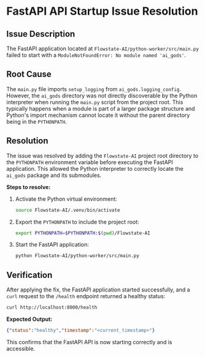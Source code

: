# FastAPI API Startup Issue Resolution

## Issue Description

The FastAPI application located at `Flowstate-AI/python-worker/src/main.py` failed to start with a `ModuleNotFoundError: No module named 'ai_gods'`.

## Root Cause

The `main.py` file imports `setup_logging` from `ai_gods.logging_config`. However, the `ai_gods` directory was not directly discoverable by the Python interpreter when running the `main.py` script from the project root. This typically happens when a module is part of a larger package structure and Python's import mechanism cannot locate it without the parent directory being in the `PYTHONPATH`.

## Resolution

The issue was resolved by adding the `Flowstate-AI` project root directory to the `PYTHONPATH` environment variable before executing the FastAPI application. This allowed the Python interpreter to correctly locate the `ai_gods` package and its submodules.

**Steps to resolve:**
1. Activate the Python virtual environment:
   ```bash
   source Flowstate-AI/.venv/bin/activate
   ```
2. Export the `PYTHONPATH` to include the project root:
   ```bash
   export PYTHONPATH=$PYTHONPATH:$(pwd)/Flowstate-AI
   ```
3. Start the FastAPI application:
   ```bash
   python Flowstate-AI/python-worker/src/main.py
   ```

## Verification

After applying the fix, the FastAPI application started successfully, and a `curl` request to the `/health` endpoint returned a healthy status:

```bash
curl http://localhost:8000/health
```

**Expected Output:**
```json
{"status":"healthy","timestamp":"<current_timestamp>"}
```

This confirms that the FastAPI API is now starting correctly and is accessible.
